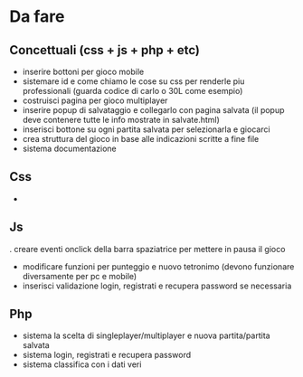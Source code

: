 # Da fare

## Concettuali (css + js + php + etc)
- inserire bottoni per gioco mobile
- sistemare id e come chiamo le cose su css	per renderle piu professionali (guarda codice di carlo o 30L come esempio)
- costruisci pagina per gioco multiplayer
- inserire popup di salvataggio e collegarlo con pagina salvata (il popup deve contenere tutte le info mostrate in salvate.html)
- inserisci bottone su ogni partita salvata per selezionarla e giocarci
- crea struttura del gioco in base alle indicazioni scritte a fine file
- sistema documentazione

## Css
-  

## Js
. creare eventi onclick della barra spaziatrice per mettere in pausa il gioco
- modificare funzioni per punteggio e nuovo tetronimo (devono funzionare diversamente per pc e mobile)
- inserisci validazione login, registrati e recupera password se necessaria


## Php
- sistema la scelta di singleplayer/multiplayer e nuova partita/partita salvata
- sistema login, registrati e recupera password
- sistema classifica con i dati veri
